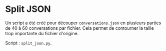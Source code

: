 # Split JSON

Un script a été créé pour découper `conversations.json` en plusieurs parties de 40 à 60 conversations par fichier. Cela permet de contourner la taille trop importante du fichier d'origine.

Script : `split_json.py`.